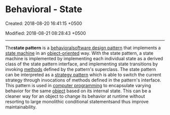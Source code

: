 # Behavioral - State

Created: 2018-08-20 16:41:15 +0500

Modified: 2018-08-21 08:28:43 +0500

---

The**state pattern** is a [behavioral](https://en.wikipedia.org/wiki/Behavioral_pattern)[software design pattern](https://en.wikipedia.org/wiki/Software_design_pattern) that implements a [state machine](https://en.wikipedia.org/wiki/State_machine) in an [object-oriented](https://en.wikipedia.org/wiki/Object-oriented) way. With the state pattern, a state machine is implemented by implementing each individual state as a derived class of the state pattern interface, and implementing state transitions by invoking [methods](https://en.wikipedia.org/wiki/Method_(computer_programming)) defined by the pattern's superclass.
The state pattern can be interpreted as a [strategy pattern](https://en.wikipedia.org/wiki/Strategy_pattern) which is able to switch the current strategy through invocations of methods defined in the pattern's interface.
This pattern is used in [computer programming](https://en.wikipedia.org/wiki/Computer_programming) to encapsulate varying behavior for the same [object](https://en.wikipedia.org/wiki/Object_(computer_science)) based on its internal state. This can be a cleaner way for an object to change its behavior at runtime without resorting to large monolithic conditional statementsand thus improve maintainability.
